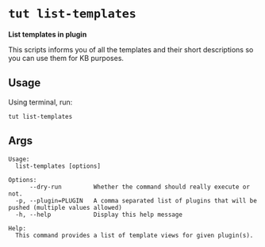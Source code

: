 # `tut list-templates`

**List templates in plugin**

This scripts informs you of all the templates and their short descriptions so you can use them for KB purposes.

## Usage

Using terminal, run:

```
tut list-templates
```

## Args

```
Usage:
  list-templates [options]

Options:
      --dry-run         Whether the command should really execute or not.
  -p, --plugin=PLUGIN   A comma separated list of plugins that will be pushed (multiple values allowed)
  -h, --help            Display this help message

Help:
  This command provides a list of template views for given plugin(s).
```
